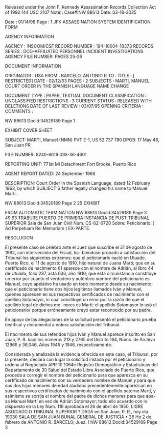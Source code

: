 Released under the John F. Kennedy
Assassination Records Collection Act of
1992 (44 USC 2107 Note). Case#:NW
88613 Date: 03-18-2025

Date : 01/14/98
Page : 1
JFK ASSASSINATION SYSTEM
IDENTIFICATION FORM

AGENCY INFORMATION

AGENCY : INSCOM/CSF
RECORD NUMBER : 194-10004-10373
RECORDS SERIES : DOD-AFFILIATED PERSONNEL INCIDENT INVESTIGATIONS
AGENCY FILE NUMBER: PAGES 25-26

DOCUMENT INFORMATION

ORIGINATOR : USA
FROM : BARCELO, ANTONIO R
TO :
TITLE : [ RESTRICTED]
DATE : 02/12/63
PAGES : 2
SUBJECTS : MARTI, MANUEL
COURT ORDER IN THE SPANISH LANGUAGE
NAME CHANGE

DOCUMENT TYPE : PAPER, TEXTUAL DOCUMENT
CLASSIFICATION : UNCLASSIFIED
RESTRICTIONS : 3
CURRENT STATUS : RELEASED WITH DELETIONS
DATE OF LAST REVIEW : 03/07/95
OPENING CRITERIA :
COMMENTS :

NW 88613 Docld:34529189 Page 1

EXHIBIT COVER SHEET

SUBJECT: MARTI, Manuel (NMN)
PVT E-1, US 52 737 780
DPOB: 17 May 46, San Juan PR

FILE NUMBER: 8240-6019
093-36-4601

REPORTING UNIT: 771st MI Detachment
Fort Brooke, Puerto Rico

AGENT REPORT DATED: 24 September 1968

DESCRIPTION: Court Order in the Spanish Language, dated 12 February
1963, by which SUBJECT'S father legally changed his
name to Manuel Marti.

NW 88613 Docld:34529189 Page 2
25
EXHIBIT

FROM AUTOMATIC TERMINATION
NW 88613 Docld:34529189 Page 3
49.63
TRABURE
PUERTO
DE PRIMERA INSTANCIA DE PUST
TRIBUNAL SUPERIOR
Sala de San Juan
Civil Num. CS-62-6720
Sobre:
Peticionario,
) Ad Perpetuam Rei Memoriam
)
EX-PARTE.

RESOLUCION

El presente caso se celebró ante el Juez que suscribe
el 31 de agosto de 1962, con intervención del Fiscal, ha-
biéndose probado a satisfacción del Tribunal los siguientes
extremos: que el peticionario nació en Utuado, Puerto Rico,
el 11 de agosto de 1910, hijo natural de Juana Marti; que
en su certificado de nacimiento 61 aparece con el nombre de
Adrián, al libro 44 de Utuado, folio 237, acta 636, año
1910; que esta circunstancia constituye un error por cuanto
el verdadero y auténtico nombre del peticionario es Manuel,
cuyo apelativo ha usado en todo momento desde su nacimiento;
que el peticionario tiene dos hijos legítimos llamados Iván
y Manuel, quienes aparecen en sus respectivos certificados
de nacimiento con el apellido Sotomayor, lo cual constituye
un error por la razón de que el apellido legal de dichos me-
nores es Marti; el apellido Sotomayor lo usó el peticionario/
porque erróneamente creyó estar reconocido por su padre.

En apoyo de las alegaciones de la solicitud presentó
el peticionario prueba testifical y documental a entera
satisfacción del Tribunal.

El nacimiento de sus referidos hijos Iván y Manuel
aparece inscrito en San Juan, P. R. bajo los números 213 y
2765 del Distrito 164, Nums. de Archivo 12969 у 36,046,
Años 1945 y 1946, respectivamente.

Considerada y analizada la evidencia ofrecida en este
caso, el Tribunal, por la presente, declara con lugar la
solicitud instada por el peticionario y ordena al Negociado
APR 10 1064e Registro Demográfico y Estadísticas del Departamento de
30 Salud del Estado Libre Asociado de Puerto Rico, que proceda
a corregir el nombre del peticionario para que aparezca en
su certificado de nacimiento con su verdadero nombre de
Manuel y para que sus dos hijos menores de edad aludidos
precedentemente aparezcan en sus respectivos certificados
de nacimiento con el apellido paterno Martí, y asimismo se
sorrija el nombre del padre de dichos menores para que apa-
sa Manuel Martí en vez de Adrián Sotomayor; todo ello
acuerdo con lo dispuesto en la Ley Num. 119 aprobada el
26 de abril de 1950,
LIGRE ASOCIADO D
TRIBUNAL
SUPERIOR
?
DADA en San Juan, P. R., hoy día
19030
SALA DE SAN JUAN
BUNAL GENERAL DE JUSTICIA •
26
Ho
2
de febrero de
ANTONIO R. BARCELO,
Juez.
!
NW 88613 Docld:34529189 Page 3